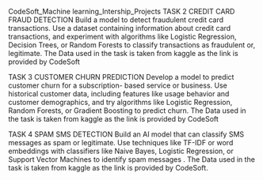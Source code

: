 CodeSoft_Machine learning_Intership_Projects
TASK 2
CREDIT CARD FRAUD DETECTION
Build a model to detect fraudulent credit card transactions. Use a dataset containing information about credit card transactions, and experiment with algorithms 
like Logistic Regression, Decision Trees, or Random Forests to classify transactions as fraudulent or, legitimate. The Data used in the task is taken from kaggle 
as the link is provided by CodeSoft

TASK 3
CUSTOMER CHURN PREDICTION
Develop a model to predict customer churn for a subscription- based service or business. Use historical customer data, including features like usage behavior and 
customer demographics, and try algorithms like Logistic Regression, Random Forests, or Gradient Boosting to predict churn. The Data used in the task is taken from 
kaggle as the link is provided by CodeSoft

TASK 4
SPAM SMS DETECTION
Build an AI model that can classify SMS messages as spam or legitimate. Use techniques like TF-IDF or word embeddings with classifiers like Naive Bayes,
Logistic Regression, or Support Vector Machines to identify spam messages . The Data used in the task is taken from kaggle as the link is provided by CodeSoft.
